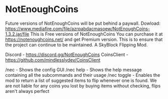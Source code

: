 # NotEnoughCoins
Future versions of NotEnoughCoins will be put behind a paywall. Dowload: https://www.mediafire.com/file/azrpabdacmasoew/NotEnoughCoins-1.3.2.jar/file
This is Free versions of NotEnoughCoins You can purchase it at https://notenoughcoins.net/ and get Premium version. This is to ensure that the project can continue to be maintained.
A SkyBlock Flipping Mod.

Discord - https://discord.gg/NotEnoughCoins
CoinsClient - https://github.com/mindlesslydev/CoinsClient

/nec - Shows the config GUI
/nec help - Shows the help message containing all the subcommands and their usage
/nec toggle - Enables the mod to return a list of suggested items to flip whenever one is found.
We are not liable for any coins you lost by buying items without checking, flips aren't always perfect
